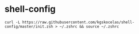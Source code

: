 # shell-config

```
curl -L https://raw.githubusercontent.com/kgskocelas/shell-config/master/init.zsh > ~/.zshrc && source ~/.zshrc
```
